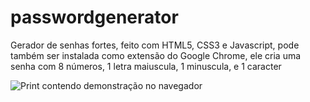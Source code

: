 # passwordgenerator
Gerador de senhas fortes, feito com HTML5, CSS3 e Javascript, pode também ser instalada como extensão do Google Chrome, ele cria uma senha com 8 números, 1 letra maiuscula, 1 minuscula, e 1 caracter

![Print contendo demonstração no navegador](img/key_generator.png)
